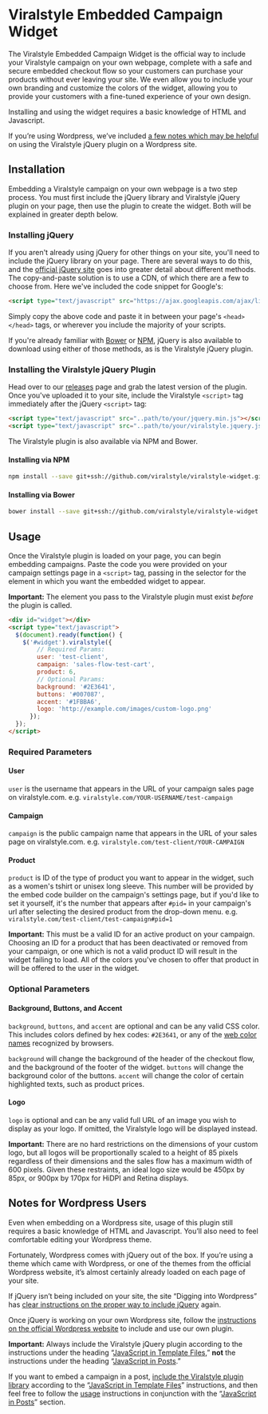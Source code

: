 # Viralstyle Embedded Campaign Widget
The Viralstyle Embedded Campaign Widget is the official way to include your Viralstyle campaign on your own webpage, complete with a safe and secure embedded checkout flow so your customers can purchase your products without ever leaving your site. We even allow you to include your own branding and customize the colors of the widget, allowing you to provide your customers with a fine-tuned experience of your own design.

Installing and using the widget requires a basic knowledge of HTML and Javascript.

If you’re using Wordpress, we’ve included [a few notes which may be helpful](#notes-for-wordpress-users) on using the Viralstyle jQuery plugin on a Wordpress site.

## Installation
Embedding a Viralstyle campaign on your own webpage is a two step process. You must first include the jQuery library and Viralstyle jQuery plugin on your page, then use the plugin to create the widget. Both will be explained in greater depth below.

### Installing jQuery
If you aren't already using jQuery for other things on your site, you'll need to include the jQuery library on your page. There are several ways to do this, and the [official jQuery site](http://jquery.com/download/) goes into greater detail about different methods. The copy-and-paste solution is to use a CDN, of which there are a few to choose from. Here we've included the code snippet for Google's:
```html
<script type="text/javascript" src="https://ajax.googleapis.com/ajax/libs/jquery/3.1.0/jquery.min.js"></script>
```
Simply copy the above code and paste it in between your page's `<head></head>` tags, or wherever you include the majority of your scripts.

If you're already familiar with [Bower](https://bower.io) or [NPM](https://www.npmjs.com), jQuery is also available to download using either of those methods, as is the Viralstyle jQuery plugin.

### Installing the Viralstyle jQuery Plugin
Head over to our [releases](https://github.com/viralstyle/viralstyle-widget/releases) page and grab the latest version of the plugin. Once you've uploaded it to your site, include the Viralstyle `<script>` tag immediately after the jQuery `<script>` tag:
```html
<script type="text/javascript" src="..path/to/your/jquery.min.js"></script>
<script type="text/javascript" src="..path/to/your/viralstyle.jquery.js"></script>
```

The Viralstyle plugin is also available via NPM and Bower.

#### Installing via NPM
```bash
npm install --save git+ssh://github.com/viralstyle/viralstyle-widget.git
```

#### Installing via Bower
```bash
bower install --save git+ssh://github.com/viralstyle/viralstyle-widget.git
```

## Usage
Once the Viralstyle plugin is loaded on your page, you can begin embedding campaigns. Paste the code you were provided on your campaign settings page in a `<script>` tag, passing in the selector for the element in which you want the embedded widget to appear.

**Important:** The element you pass to the Viralstyle plugin must exist *before* the plugin is called.

```html
<div id="widget"></div>
<script type="text/javascript">
  $(document).ready(function() {
    $('#widget').viralstyle({
        // Required Params:
        user: 'test-client',
        campaign: 'sales-flow-test-cart',
        product: 6,
        // Optional Params:
        background: '#2E3641',
        buttons: '#007087',
        accent: '#1FBBA6',
        logo: 'http://example.com/images/custom-logo.png'
      });
  });
</script>
```

### Required Parameters
#### User
`user` is the username that appears in the URL of your campaign sales page on viralstyle.com.
e.g. `viralstyle.com/YOUR-USERNAME/test-campaign`

#### Campaign
`campaign` is the public campaign name that appears in the URL of your sales page on viralstyle.com.
e.g. `viralstyle.com/test-client/YOUR-CAMPAIGN`

#### Product
`product` is ID of the type of product you want to appear in the widget, such as a women's tshirt or unisex long sleeve. This number will be provided by the embed code builder on the campaign's settings page, but if you'd like to set it yourself, it's the number that appears after `#pid=` in your campaign's url after selecting the desired product from the drop-down menu.
e.g. `viralstyle.com/test-client/test-campaign#pid=1`

**Important:** This must be a valid ID for an active product on your campaign. Choosing an ID for a product that has been deactivated or removed from your campaign, or one which is not a valid product ID will result in the widget failing to load. All of the colors you've chosen to offer that product in will be offered to the user in the widget.

### Optional Parameters
#### Background, Buttons, and Accent
`background`, `buttons`, and `accent` are optional and can be any valid CSS color. This includes colors defined by hex codes: `#2E3641`, or any of the [web color names](https://en.wikipedia.org/wiki/Web_colors#HTML_color_names) recognized by browsers.

`background` will change the background of the header of the checkout flow, and the background of the footer of the widget.
`buttons` will change the background color of the buttons.
`accent` will change the color of certain highlighted texts, such as product prices.

#### Logo
`logo` is optional and can be any valid full URL of an image you wish to display as your logo. If omitted, the Viralstyle logo will be displayed instead.

**Important:** There are no hard restrictions on the dimensions of your custom logo, but all logos will be proportionally scaled to a height of 85 pixels regardless of their dimensions and the sales flow has a maximum width of 600 pixels. Given these restraints, an ideal logo size would be 450px by 85px, or 900px by 170px for HiDPI and Retina displays.

## Notes for Wordpress Users
Even when embedding on a Wordpress site, usage of this plugin still requires a basic knowledge of HTML and Javascript. You’ll also need to feel comfortable editing your Wordpress theme.

Fortunately, Wordpress comes with jQuery out of the box. If you’re using a theme which came with Wordpress, or one of the themes from the official Wordpress website, it’s almost certainly already loaded on each page of your site.

If jQuery isn’t being included on your site, the site “Digging into Wordpress” has [clear instructions on the proper way to include jQuery](https://digwp.com/2009/06/including-jquery-in-wordpress-the-right-way/) again.

Once jQuery is working on your own Wordpress site, follow the [instructions on the official Wordpress website](https://codex.wordpress.org/Using_Javascript) to include and use our own plugin.

**Important:** Always include the Viralstyle jQuery plugin according to the instructions under the heading “[JavaScript in Template Files](https://codex.wordpress.org/Using_Javascript#JavaScript_in_Template_Files),” **not** the instructions under the heading “[JavaScript in Posts](https://codex.wordpress.org/Using_Javascript#JavaScript_in_Posts).”

If you want to embed a campaign in a post, [include the Viralstyle plugin library](#installing-the-viralstyle-jquery-plugin) according to the “[JavaScript in Template Files](https://codex.wordpress.org/Using_Javascript#JavaScript_in_Template_Files)” instructions, and then feel free to follow the [usage](#usage) instructions in conjunction with the “[JavaScript in Posts](https://codex.wordpress.org/Using_Javascript#JavaScript_in_Posts)” section.
